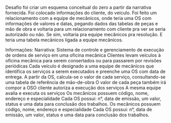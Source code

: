 Desafio foi criar um esquema conceitual do zero a partir da narrativa fornecida. 
Foi colocado informações do cliente, do veículo. Foi feito um relacionamento com a equipe de mecânicos, onde teria uma OS com informações de valores e datas, pegando dados das tabelas de peças e mão de obra e voltaria para um relacionamento com cliente pra ver se seria autorizado ou não. Se sim, voltaria pra equipe mecânicos pra resolução. E teria uma tabela mecânicos ligada a equipe mecânicos.

Informações:
Narrativa:
Sistema de controle e gerenciamento de execução de ordens de serviço em uma oficina mecânica
Clientes levam veículos à oficina mecânica para serem consertados ou para passarem por revisões  periódicas
Cada veículo é designado a uma equipe de mecânicos que identifica os serviços a serem executados e preenche uma OS com data de entrega.
A partir da OS, calcula-se o valor de cada serviço, consultando-se uma tabela de referência de mão-de-obra
O valor de cada peça também irá compor a OSO cliente autoriza a execução dos serviços
A mesma equipe avalia e executa os serviços
Os mecânicos possuem código, nome, endereço e especialidade
Cada OS possui: n°, data de emissão, um valor, status e uma data para conclusão dos trabalhos.
Os mecânicos possuem código, nome, endereço e especialidade
Cada OS possui: n°, data de emissão, um valor, status e uma data para conclusão dos trabalhos.
